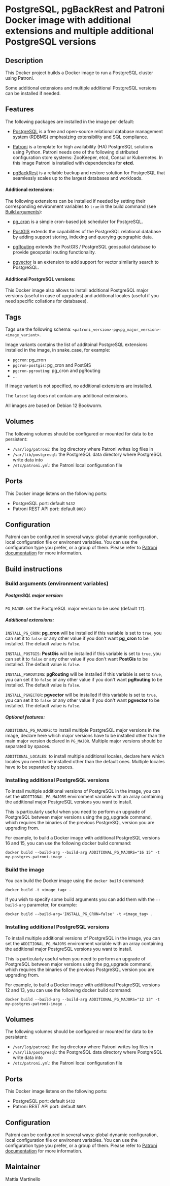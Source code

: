 PostgreSQL, pgBackRest and Patroni Docker image with additional extensions and
multiple additional PostgreSQL versions
===============================================================================

## Description

This Docker project builds a Docker image to run a PostgreSQL cluster using
Patroni.

Some additional extensions and multiple additional PostgreSQL versions can be
installed if needed.

## Features

The following packages are installed in the image per default:

* [PostgreSQL](https://www.postgresql.org/) is a free and open-source relational
database management system (RDBMS) emphasizing extensibility and SQL compliance.

* [Patroni](https://github.com/zalando/patroni) is a template for high
availability (HA) PostgreSQL solutions using Python. Patroni needs one of the
following distributed configuration store systems: ZooKeeper, etcd, Consul or
Kubernetes. In this image Patroni is installed with dependencies for **etcd**.

* [pgBackRest](https://pgbackrest.org/) is a reliable backup and restore
solution for PostgreSQL that seamlessly scales up to the largest databases and
workloads.

#### Additional extensions:

The following extensions can be installed if needed by setting their
corresponding environment variables to `true` in the build command (see [Build
arguments](#build-arguments-environment-variables)):

* [pg_cron](https://github.com/citusdata/pg_cron) is a simple cron-based job
scheduler for PostgreSQL.

* [PostGIS](https://postgis.net/) extends the capabilities of the PostgreSQL
relational database by adding support storing, indexing and querying geographic
data.

* [pgRouting](https://pgrouting.org/) extends the PostGIS / PostgreSQL
geospatial database to provide geospatial routing functionality.

* [pgvector](https://github.com/pgvector/pgvector) is an extension to add
support for vector similarity search to PostgreSQL.

#### Additional PostgreSQL versions:

This Docker image also allows to install additional PostgreSQL major versions
(useful in case of upgrades) and additional locales (useful if you need
specific collations for databases).

## Tags

Tags use the following schema: `<patroni_version>-pg<pg_major_version>-<image_variant>`.

Image variants contains the list of additoinal PostgreSQL extensions installed
in the image, in snake_case, for example:

* `pgcron`: pg_cron
* `pgcron-postgis`: pg_cron and PostGIS
* `pgcron-pgrouting`: pg_cron and pgRouting
* ...

If image variant is not specified, no additional extensions are installed.

The `latest` tag does not contain any additional extensions.

All images are based on Debian 12 Bookworm.

## Volumes

The following volumes should be configured or mounted for data to be
persistent:

* `/var/log/patroni`: the log directory where Patroni writes log files in
* `/var/lib/postgresql`: the PostgreSQL data directory where PostgreSQL write
data into
* `/etc/patroni.yml`: the Patroni local configuration file

## Ports

This Docker image listens on the following ports:

* PostgreSQL port: default `5432`
* Patroni REST API port: default `8008`

## Configuration

Patroni can be configured in several ways: global dynamic configuration,
local configuration file or environent variables. You can use the configuration
type you prefer, or a group of them. Please refer to [Patroni documentation](https://patroni.readthedocs.io/en/latest/patroni_configuration.html) for
more information.

## Build instructions

### Build arguments (environment variables)

##### PostgreSQL major version:

`PG_MAJOR`: set the PostgreSQL major version to be used (default `17`).

##### Additional extensions:

`INSTALL_PG_CRON`: **pg_cron** will be installed if this variable is set to
`true`, you can set it to `false` or any other value if you don't want
**pg_cron** to be installed. The default value is `false`.

`INSTALL_POSTGIS`: **PostGis** will be installed if this variable is set to
`true`, you can set it to `false` or any other value if you don't want
**PostGis** to be installed. The default value is `false`.

`INSTALL_PGROUTING`: **pgRouting** will be installed if this variable is set to
`true`, you can set it to `false` or any other value if you don't want
**pgRouting** to be installed. The default value is `false`.

`INSTALL_PGVECTOR`: **pgvector** will be installed if this variable is set to
`true`, you can set it to `false` or any other value if you don't want
**pgvector** to be installed. The default value is `false`.


##### Optional features:

`ADDITIONAL_PG_MAJORS`: to install multiple PostgreSQL major versions in the
image, declare here which major versions have to be installed other than the
main major version declared in `PG_MAJOR`. Multiple major versions should be
separated by spaces.

`ADDITIONAL_LOCALES`: to install multiple additional locales, declare here
which locales you need to be installed other than the default ones.
Multiple locales have to be separated by spaces.

### Installing additional PostgreSQL versions

To install multiple additional versions of PostgreSQL in the image, you can set
the `ADDITIONAL_PG_MAJORS` environment variable with an array containing the
additional major PostgreSQL versions you want to install.

This is particularly useful when you need to perform an upgrade of PostgreSQL
between major versions using the pg_upgrade command, which requires the
binaries of the previous PostgreSQL version you are upgrading from.

For example, to build a Docker image with additional PostgreSQL versions
16 and 15, you can use the following docker build command:

```
docker build --build-arg --build-arg ADDITIONAL_PG_MAJORS="16 15" -t my-postgres-patroni-image .
```

### Build the image

You can build the Docker image using the `docker build` command:

```
docker build -t <image_tag> .
```

If you wish to specify some build arguments you can add them with the
`--build-arg` parameter, for example:

```
docker build --build-arg='INSTALL_PG_CRON=false' -t <image_tag> .
```

### Installing additional PostgreSQL versions

To install multiple additional versions of PostgreSQL in the image, you can set
the `ADDITIONAL_PG_MAJORS` environment variable with an array containing the
additional major PostgreSQL versions you want to install.

This is particularly useful when you need to perform an upgrade of PostgreSQL
between major versions using the pg_upgrade command, which requires the
binaries of the previous PostgreSQL version you are upgrading from.

For example, to build a Docker image with additional PostgreSQL versions
12 and 13, you can use the following docker build command:

```
docker build --build-arg --build-arg ADDITIONAL_PG_MAJORS="12 13" -t my-postgres-patroni-image .
```

## Volumes

The following volumes should be configured or mounted for data to be
persistent:

* `/var/log/patroni`: the log directory where Patroni writes log files in
* `/var/lib/postgresql`: the PostgreSQL data directory where PostgreSQL write
data into
* `/etc/patroni.yml`: the Patroni local configuration file

## Ports

This Docker image listens on the following ports:

* PostgreSQL port: default `5432`
* Patroni REST API port: default `8008`

## Configuration

Patroni can be configured in several ways: global dynamic configuration,
local configuration file or environent variables. You can use the configuration
type you prefer, or a group of them. Please refer to [Patroni documentation](https://patroni.readthedocs.io/en/latest/patroni_configuration.html) for
more information.

## Maintainer

Mattia Martinello
